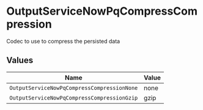 # OutputServiceNowPqCompressCompression

Codec to use to compress the persisted data


## Values

| Name                                        | Value                                       |
| ------------------------------------------- | ------------------------------------------- |
| `OutputServiceNowPqCompressCompressionNone` | none                                        |
| `OutputServiceNowPqCompressCompressionGzip` | gzip                                        |